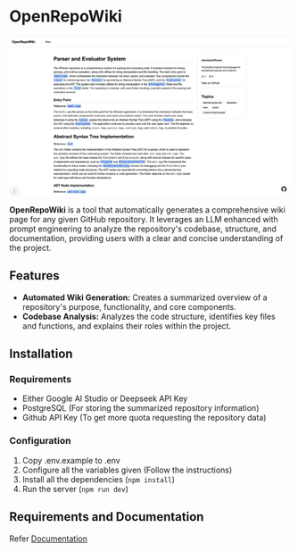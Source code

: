 
# OpenRepoWiki

![OpenRepoWiki Example Image](https://github.com/daeisbae/open-repo-wiki/blob/main/assets/openrepowiki.png)

**OpenRepoWiki** is a tool that automatically generates a comprehensive wiki page for any given GitHub repository. It leverages an LLM enhanced with prompt engineering to analyze the repository's codebase, structure, and documentation, providing users with a clear and concise understanding of the project.

## Features

- **Automated Wiki Generation:** Creates a summarized overview of a repository's purpose, functionality, and core components.
- **Codebase Analysis:** Analyzes the code structure, identifies key files and functions, and explains their roles within the project.

## Installation

### Requirements

- Either Google AI Studio or Deepseek API Key
- PostgreSQL (For storing the summarized repository information)
- Github API Key (To get more quota requesting the repository data)

### Configuration

1. Copy .env.example to .env
2. Configure all the variables given (Follow the instructions)
3. Install all the dependencies (`npm install`)
4. Run the server (`npm run dev`)

## Requirements and Documentation

Refer [Documentation](https://github.com/daeisbae/open-repo-wiki/blob/main/docs/)
